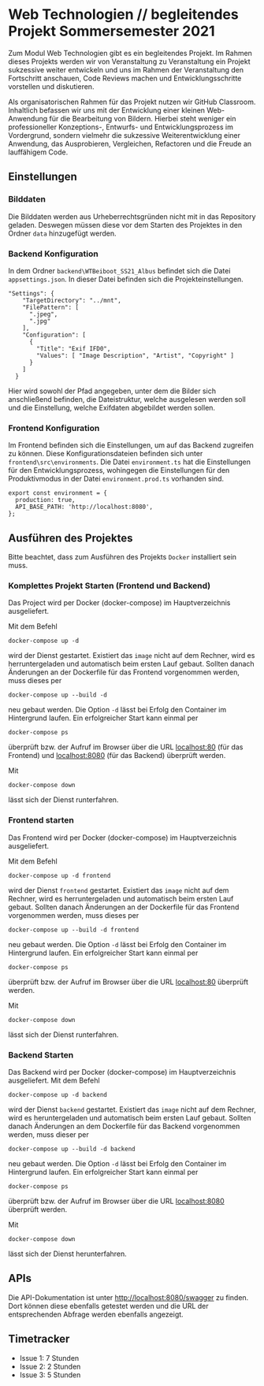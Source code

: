 # Web Technologien // begleitendes Projekt Sommersemester 2021

Zum Modul Web Technologien gibt es ein begleitendes Projekt. Im Rahmen dieses Projekts werden wir von Veranstaltung zu Veranstaltung ein Projekt sukzessive weiter entwickeln und uns im Rahmen der Veranstaltung den Fortschritt anschauen, Code Reviews machen und Entwicklungsschritte vorstellen und diskutieren.

Als organisatorischen Rahmen für das Projekt nutzen wir GitHub Classroom. Inhaltlich befassen wir uns mit der Entwicklung einer kleinen Web-Anwendung für die Bearbeitung von Bildern. Hierbei steht weniger ein professioneller Konzeptions-, Entwurfs- und Entwicklungsprozess im Vordergrund, sondern vielmehr die sukzessive Weiterentwicklung einer Anwendung, das Ausprobieren, Vergleichen, Refactoren und die Freude an lauffähigem Code.

## Einstellungen

### Bilddaten
Die Bilddaten werden aus Urheberrechtsgründen nicht mit in das Repository geladen. Deswegen müssen diese vor dem Starten des Projektes in den Ordner `data` hinzugefügt werden.

### Backend Konfiguration
In dem Ordner `backend\WTBeiboot_SS21_Albus` befindet sich die Datei `appsettings.json`. In dieser Datei befinden sich die Projekteinstellungen. 
```
"Settings": {
    "TargetDirectory": "../mnt",
    "FilePattern": [
      ".jpeg",
      ".jpg"
    ],
    "Configuration": [
      {
        "Title": "Exif IFD0",
        "Values": [ "Image Description", "Artist", "Copyright" ]
      }
    ]
  }
```
Hier wird sowohl der Pfad angegeben, unter dem die Bilder sich anschließend befinden, die Dateistruktur, welche ausgelesen werden soll und die Einstellung, welche Exifdaten abgebildet werden sollen.

### Frontend Konfiguration
Im Frontend befinden sich die Einstellungen, um auf das Backend zugreifen zu können. Diese Konfigurationsdateien befinden sich unter `frontend\src\environments`. Die Datei `environment.ts` hat die Einstellungen für den Entwicklungsprozess, wohingegen die Einstellungen für den Produktivmodus in der Datei `environment.prod.ts` vorhanden sind.
```
export const environment = {
  production: true,
  API_BASE_PATH: 'http://localhost:8080',
};
```


## Ausführen des Projektes
Bitte beachtet, dass zum Ausführen des Projekts `Docker` installiert sein muss.

### Komplettes Projekt Starten (Frontend und Backend)
Das Project wird per Docker (docker-compose) im Hauptverzeichnis ausgeliefert.

Mit dem Befehl 

```
docker-compose up -d
```

wird der Dienst gestartet. Existiert das `image` nicht auf dem Rechner, wird es herruntergeladen und automatisch beim ersten Lauf gebaut. Sollten danach Änderungen an der Dockerfile für das Frontend vorgenommen werden, muss dieses per

```
docker-compose up --build -d
```

neu gebaut werden. Die Option `-d` lässt bei Erfolg den Container im Hintergrund laufen. Ein erfolgreicher Start kann einmal per 

```
docker-compose ps
```

überprüft bzw. der Aufruf im Browser über die URL [localhost:80](http://localhost:80/) (für das Frontend) und [localhost:8080](http://localhost:8080/) (für das Backend) überprüft werden.

Mit 

```
docker-compose down
```

lässt sich der Dienst runterfahren.

### Frontend starten

Das Frontend wird per Docker (docker-compose) im Hauptverzeichnis ausgeliefert.

Mit dem Befehl 

```
docker-compose up -d frontend
```

wird der Dienst `frontend` gestartet. Existiert das `image` nicht auf dem Rechner, wird es herruntergeladen und automatisch beim ersten Lauf gebaut. Sollten danach Änderungen an der Dockerfile für das Frontend vorgenommen werden, muss dieses per

```
docker-compose up --build -d frontend
```

neu gebaut werden. Die Option `-d` lässt bei Erfolg den Container im Hintergrund laufen. Ein erfolgreicher Start kann einmal per 

```
docker-compose ps
```

überprüft bzw. der Aufruf im Browser über die URL [localhost:80](http://localhost:80/) überprüft werden.

Mit 

```
docker-compose down
```

lässt sich der Dienst runterfahren.

### Backend Starten
Das Backend wird per Docker (docker-compose) im Hauptverzeichnis ausgeliefert.
Mit dem Befehl 
```
docker-compose up -d backend
```
wird der Dienst `backend` gestartet. Existiert das `image` nicht auf dem Rechner, wird es heruntergeladen und automatisch beim ersten Lauf gebaut. Sollten danach Änderungen an dem Dockerfile für das Backend vorgenommen werden, muss dieser per
```
docker-compose up --build -d backend
```
neu gebaut werden. Die Option `-d` lässt bei Erfolg den Container im Hintergrund laufen. Ein erfolgreicher Start kann einmal per
```
docker-compose ps
```
überprüft bzw. der Aufruf im Browser über die URL [localhost:8080](http://localhost:8080/) überprüft werden.

Mit 
```
docker-compose down
```
lässt sich der Dienst herunterfahren.

## APIs
Die API-Dokumentation ist unter [http://localhost:8080/swagger](http://localhost:8080/swagger) zu finden.
Dort können diese ebenfalls getestet werden und die URL der entsprechenden Abfrage werden ebenfalls angezeigt.

## Timetracker
* Issue 1: 7 Stunden
* Issue 2: 2 Stunden
* Issue 3: 5 Stunden
